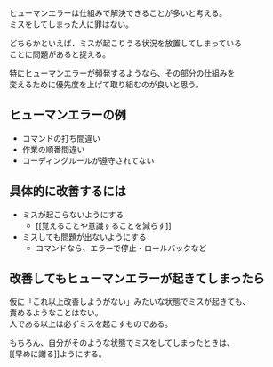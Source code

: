 ヒューマンエラーは仕組みで解決できることが多いと考える。  
ミスをしてしまった人に罪はない。

どちらかといえば、ミスが起こりうる状況を放置してしまっている  
ことに問題があると捉える。  

特にヒューマンエラーが頻発するようなら、その部分の仕組みを  
変えるために優先度を上げて取り組むのが良いと思う。

## ヒューマンエラーの例
* コマンドの打ち間違い
* 作業の順番間違い
* コーディングルールが遵守されてない

## 具体的に改善するには
* ミスが起こらないようにする
	- [[覚えることや意識することを減らす]]
* ミスしても問題が出ないようにする
	- コマンドなら、エラーで停止・ロールバックなど

## 改善してもヒューマンエラーが起きてしまったら
仮に「これ以上改善しようがない」みたいな状態でミスが起きても、  
責めるようなことはない。  
人である以上は必ずミスを起こすものである。

もちろん、自分がそのような状態でミスをしてしまったときは、  
[[早めに謝る]]ようにする。